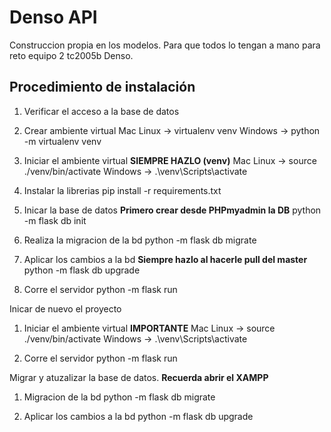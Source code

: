 # Denso API
Construccion propia en los modelos. Para que todos lo tengan a mano para reto equipo 2 tc2005b Denso.

## Procedimiento de instalación

1. Verificar el acceso a la base de datos

2. Crear ambiente virtual
    Mac Linux -> virtualenv venv
    Windows ->  python -m virtualenv venv

3. Iniciar el ambiente virtual **SIEMPRE HAZLO (venv)**
    Mac Linux -> source ./venv/bin/activate
    Windows -> .\venv\Scripts\activate

4. Instalar la librerias
    pip install -r requirements.txt

5. Inicar la base de datos **Primero crear desde PHPmyadmin la DB**
    python -m flask db init

6. Realiza la migracion de la bd
    python -m flask db migrate

7. Aplicar los cambios a la bd **Siempre hazlo al hacerle pull del master**
    python -m flask db upgrade

8. Corre el servidor
    python -m flask run


Inicar de nuevo el proyecto 
1. Iniciar el ambiente virtual **IMPORTANTE**
    Mac Linux -> source ./venv/bin/activate
    Windows -> .\venv\Scripts\activate


2. Corre el servidor
    python -m flask run


Migrar y atuzalizar la base de datos. **Recuerda abrir el XAMPP**
1. Migracion de la bd
    python -m flask db migrate

2. Aplicar los cambios a la bd
    python -m flask db upgrade
